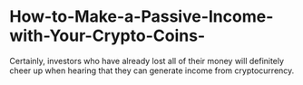 # How-to-Make-a-Passive-Income-with-Your-Crypto-Coins-
Certainly, investors who have already lost all of their money will definitely cheer up when hearing that they can generate income from cryptocurrency.
